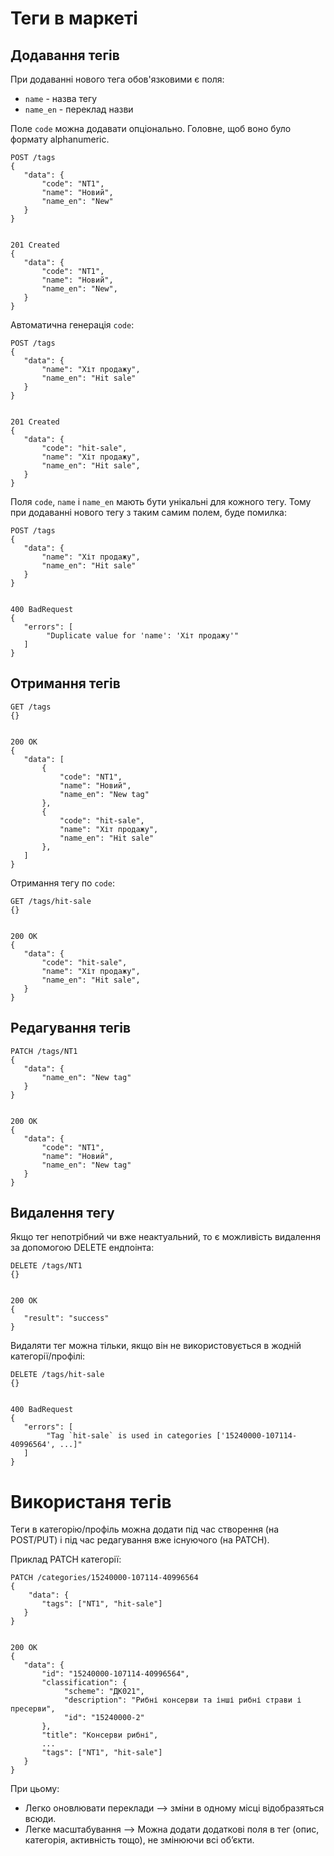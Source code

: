 Теги в маркеті
===============

Додавання тегів
-----------------

При додаванні нового тега обов'язковими є поля:
* `name` - назва тегу
* `name_en` - переклад назви

Поле `code` можна додавати опціонально. Головне, щоб воно було формату alphanumeric.

```doctest
POST /tags
{
   "data": {
       "code": "NT1",
       "name": "Новий",
       "name_en": "New"
   }
}


201 Created
{
   "data": {
       "code": "NT1",
       "name": "Новий",
       "name_en": "New",
   }
}

```

Автоматична генерація `code`:

```doctest
POST /tags
{
   "data": {
       "name": "Хіт продажу",
       "name_en": "Hit sale"
   }
}


201 Created
{
   "data": {
       "code": "hit-sale",
       "name": "Хіт продажу",
       "name_en": "Hit sale",
   }
}

```

Поля `code`, `name` і `name_en` мають бути унікальні для кожного тегу. Тому при додаванні нового тегу з таким самим полем, буде помилка:

```doctest
POST /tags
{
   "data": {
       "name": "Хіт продажу",
       "name_en": "Hit sale"
   }
}


400 BadRequest
{
   "errors": [
        "Duplicate value for 'name': 'Хіт продажу'"
   ]
}

```


Отримання тегів
---------------

```doctest
GET /tags
{}


200 OK
{
   "data": [
       {
           "code": "NT1",
           "name": "Новий",
           "name_en": "New tag"
       },
       {
           "code": "hit-sale",
           "name": "Хіт продажу",
           "name_en": "Hit sale"
       },
   ]
}

```

Отримання тегу по `code`:

```doctest
GET /tags/hit-sale
{}


200 OK
{
   "data": {
       "code": "hit-sale",
       "name": "Хіт продажу",
       "name_en": "Hit sale",
   }
}

```

Редагування тегів
-----------------
```doctest
PATCH /tags/NT1
{
   "data": {
       "name_en": "New tag"
   }
}


200 OK
{
   "data": {
       "code": "NT1",
       "name": "Новий",
       "name_en": "New tag"
   }
}

```

Видалення тегу 
------------------

Якщо тег непотрібний чи вже неактуальний, то є можливість видалення за допомогою DELETE ендпоінта:

```doctest
DELETE /tags/NT1
{}


200 OK
{
   "result": "success"
}

```

Видаляти тег можна тільки, якщо він не використовується в жодній категорії/профілі:

```doctest
DELETE /tags/hit-sale
{}


400 BadRequest
{
   "errors": [
        "Tag `hit-sale` is used in categories ['15240000-107114-40996564', ...]"
   ]
}

```

Використаня тегів
==================

Теги в категорію/профіль можна додати під час створення (на POST/PUT) і під час редагування вже існуючого (на PATCH).

Приклад PATCH категорії:

```doctest
PATCH /categories/15240000-107114-40996564
{
    "data": {
       "tags": ["NT1", "hit-sale"]
   }
}


200 OK
{
   "data": {
       "id": "15240000-107114-40996564",
       "classification": {
            "scheme": "ДК021",
            "description": "Рибні консерви та інші рибні страви і пресерви",
            "id": "15240000-2"
       },
       "title": "Консерви рибні",
       ...
       "tags": ["NT1", "hit-sale"]
   }
}

```

При цьому:
* Легко оновлювати переклади —> зміни в одному місці відобразяться всюди.
* Легке масштабування —> Можна додати додаткові поля в тег (опис, категорія, активність тощо), не змінюючи всі об’єкти.
